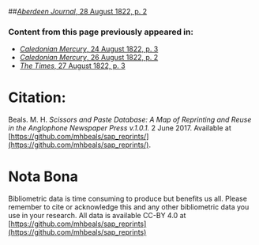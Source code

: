 ##[*Aberdeen Journal*, 28 August 1822, p. 2](https://mhbeals.github.io/sap_html/Aberdeen-Journal/Aberdeen-Journal-28-August-1822-p-2)

### Content from this page previously appeared in:
+ [*Caledonian Mercury*, 24 August 1822, p. 3](https://mhbeals.github.io/sap_html/Caledonian-Mercury/Caledonian-Mercury-24-August-1822-p-3)
+ [*Caledonian Mercury*, 26 August 1822, p. 2](https://mhbeals.github.io/sap_html/Caledonian-Mercury/Caledonian-Mercury-26-August-1822-p-2)
+ [*The Times*, 27 August 1822, p. 3](https://mhbeals.github.io/sap_html/The-Times/The-Times-27-August-1822-p-3)
                    
# Citation: 

Beals. M. H. *Scissors and Paste Database: A Map of Reprinting and Reuse in the Anglophone Newspaper Press v.1.0.1.* 2 June 2017. Available at [https://github.com/mhbeals/sap_reprints/](https://github.com/mhbeals/sap_reprints/). 
                    
# Nota Bona

Bibliometric data is time consuming to produce but benefits us all. Please remember to cite or acknowledge this and any other bibliometric data you use in your research. All data is available CC-BY 4.0 at [https://github.com/mhbeals/sap_reprints](https://github.com/mhbeals/sap_reprints)